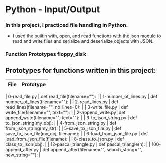 # Python - Input/Output
### In this project, I practiced file handling in Python. 
- I used the builtin with, open, and read functions with the json module to read and write files and serialize and deserialize objects with JSON.

### Function Prototypes floppy_disk
## Prototypes for functions written in this project:

| File | 	Prototype | 
| ------------- | ------------- |

| 0-read_file.py |	def read_file(filename=""): |
| 1-number_of_lines.py |	def number_of_lines(filename=""): |
| 2-read_lines.py	| def read_lines(filename="", nb_lines=0): |
| 3-write_file.py |	def write_file(filename="", text=""): |
| 2-append_write.py	 |def append_write(filename="", text=""): |
| 3-to_json_string.py |	def to_json_string(my_obj): |
| 4-from_json_string.py |	def from_json_string(my_str): |
| 5-save_to_json_file.py	| def save_to_json_file(my_obj, filename): |
| 6-load_from_json_file.py	| def load_from_json_file(filename): |
| 8-class_to_json.py |	def class_to_json(obj): |
| 12-pascal_triangle.py |	def pascal_triangle(n): |
| 100-append_after.py	| def append_after(filename="", search_string="", new_string=""): |
